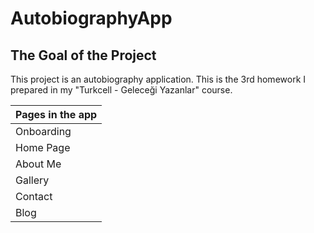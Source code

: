 # AutobiographyApp

The Goal of the Project
-------------

<p>
This project is an autobiography application. This is the 3rd homework I prepared in my "Turkcell - Geleceği Yazanlar" course.
  
| Pages in the app
| --------- |
|  Onboarding |
|  Home Page   |
|    About Me   | 
|  Gallery |
|  Contact   |
|   Blog  | 

